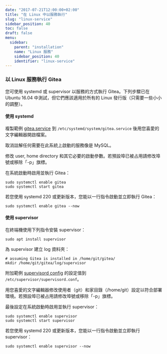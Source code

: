 ```yaml
---
date: "2017-07-21T12:00:00+02:00"
title: "在 Linux 中以服務執行"
slug: "linux-service"
sidebar_position: 40
toc: false
draft: false
menu:
  sidebar:
    parent: "installation"
    name: "Linux 服務"
    sidebar_position: 40
    identifier: "linux-service"
---
```


### 以 Linux 服務執行 Gitea

您可使用 systemd 或 supervisor 以服務的方式執行 Gitea。下列步驟已在 Ubuntu 16.04 中測試，但它們應該適用於所有的 Linux 發行版（只需要一些小小的調整）。

#### 使用 systemd

複製範例 [gitea.service](https://github.com/go-gitea/gitea/blob/main/contrib/systemd/gitea.service) 到 `/etc/systemd/system/gitea.service` 後用您喜愛的文字編輯器開啟檔案。

取消註解任何需要在此系統上啟動的服務像是 MySQL。

修改 user, home directory 和其它必要的啟動參數。若預設埠已被占用請修改埠號或移除「-p」旗標。

在系統啟動時啟用並執行 Gitea：

```
sudo systemctl enable gitea
sudo systemctl start gitea
```

若您使用 systemd 220 或更新版本，您能以一行指令啟動並立即執行 Gitea：

```
sudo systemctl enable gitea --now
```

#### 使用 supervisor

在終端機使用下列指令安裝 supervisor：

```
sudo apt install supervisor
```

為 supervisor 建立 log 資料夾：

```
# assuming Gitea is installed in /home/git/gitea/
mkdir /home/git/gitea/log/supervisor
```

附加範例 [supervisord config](https://github.com/go-gitea/gitea/blob/main/contrib/supervisor/gitea) 的設定值到 `/etc/supervisor/supervisord.conf`。

用您喜愛的文字編輯器修改使用者（git）和家目錄（/home/git）設定以符合部署環境。若預設埠已被占用請修改埠號或移除「-p」旗標。

最後設定在系統啟動時啟用並執行 supervisor：

```
sudo systemctl enable supervisor
sudo systemctl start supervisor
```

若您使用 systemd 220 或更新版本，您能以一行指令啟動並立即執行 supervisor：

```
sudo systemctl enable supervisor --now
```
